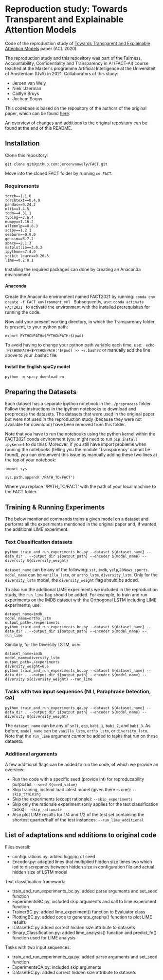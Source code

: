 # Reproduction study: Towards Transparent and Explainable Attention Models

Code of the reproduction study of [Towards Transparent and Explainable Attention Models](https://www.aclweb.org/anthology/2020.acl-main.387/) paper (ACL 2020)

The reproduction study and this repository was part of the Fairness, Accountability, Confidentiality and Transparency in AI (FACT-AI) course teached at the Master's programme Artificial Intelligence at the Universiteit of Amsterdam (UvA) in 2021.
Collaborators of this study:
- Jeroen van Wely
- Niek IJzerman
- Caitlyn Bruys
- Jochem Soons

This codebase is based on the repository of the authors of the original paper, which can be found [here](https://github.com/akashkm99/Interpretable-Attention).

An overview of changes and additions to the original repository can be found at the end of this README.

## Installation 

Clone this repository:

```git clone git@github.com:Jeroenvanwely/FACT.git```

Move into the cloned FACT folder by running ```cd FACT```.

### Requirements 

```
torch==1.1.0
torchtext==0.4.0
pandas==0.24.2
nltk==3.4.5
tqdm==4.31.1
typing==3.6.4
numpy==1.16.2
allennlp==0.8.3
scipy==1.2.1
seaborn==0.9.0
gensim==3.7.2
spacy==2.1.3
matplotlib==3.0.3
ipython==7.4.0
scikit_learn==0.20.3
lime==0.2.0.1
```

Installing the required packages can done by creating an Anaconda environment

#### Anaconda

Create the Anaconda environment named FACT2021 by running: ```conda env create -f FACT_environment.yml ```
Subsequently, use: ```conda activate FACT2021 ``` to activate the environment with the installed prerequisites for running the code.

Now add your present working directory, in which the Transparency folder is present, to your python path: 

```export PYTHONPATH=$PYTHONPATH:$(pwd)```

To avoid having to change your python path variable each time, use: ``` echo 'PYTHONPATH=$PYTHONPATH:'$(pwd) >> ~/.bashrc``` or manually add the line above to your .bashrc file.

#### Install the English spaCy model

``` python -m spacy download en ```

## Preparing the Datasets 

Each dataset has a separate ipython notebook in the `./preprocess` folder. Follow the instructions in the ipython notebooks to download and preprocess the datasets. The datasets that were used in the original paper but were not used in the reproduction study (because they were not available for download) have been removed from this folder. 

Note that you have to run the notebooks using the python kernel within the FACT2021 conda environment (you might need to run ```pip install ipykernel``` to do this). Moreover, if you still have import problems when running the notebooks (telling you the module 'Transparency' cannot be found), you can circumvent this issue by manually adding these two lines at the top of your notebook:

```import sys```

```sys.path.append('/PATH_TO/FACT')```

Where you replace '/PATH_TO/FACT' with the path of your local machine to the FACT folder.

## Training & Running Experiments

The below mentioned commands trains a given model on a dataset and performs all the experiments mentioned in the original paper and, if wanted, the additional LIME experiment. 

### Text Classification datasets

```
python train_and_run_experiments_bc.py --dataset ${dataset_name} --data_dir . --output_dir ${output_path} --encoder ${model_name} --diversity ${diversity_weight}
```

```dataset_name``` can be any of the following: ```sst```, ```imdb```, ```yelp```,```20News_sports```.
```model_name``` can be ```vanilla_lstm```, or ```ortho_lstm```, ```diversity_lstm```. 
Only for the ```diversity_lstm``` model, the ```diversity_weight``` flag should be added. 

To also run the additional LIME experiments we included in the reproduction study, the ```run_lime``` flag should be added.
For example, to train and run experiments on the IMDB dataset with the Orthogonal LSTM including LIME experiments, use:

```
dataset_name=imdb
model_name=ortho_lstm
output_path=./experiments
python train_and_run_experiments_bc.py --dataset ${dataset_name} --data_dir . --output_dir ${output_path} --encoder ${model_name} --run_lime
```

Similarly, for the Diversity LSTM, use:

```
dataset_name=imdb
model_name=diversity_lstm
output_path=./experiments
diversity_weight=0.5
python train_and_run_experiments_bc.py --dataset ${dataset_name} --data_dir . --output_dir ${output_path} --encoder ${model_name} --diversity ${diversity_weight} --run_lime
```

### Tasks with two input sequences (NLI, Paraphrase Detection, QA)

```
python train_and_run_experiments_qa.py --dataset ${dataset_name} --data_dir . --output_dir ${output_path} --encoder ${model_name} --diversity ${diversity_weight}
```

The ```dataset_name``` can be any of ```snli```, ```qqp```, ```babi_1```, ```babi_2```, and ```babi_3```. 
As before, ```model_name``` can be ```vanilla_lstm```, ```ortho_lstm```, or ```diversity_lstm```. Note that the ```run_lime``` argument *cannot* be added to tasks that run on these datasets. 

### Additional arguments

A few additional flags can be added to run the code, of which we provide an overview:

* Run the code with a specific seed (provide int) for reproducability purposes: `--seed ${seed_value}`
* Skip training, instead load latest model (given there is one): `--skip_training`
* Skip the experiments (except rationale): `--skip_experiments`
* Skip only the rationale experiment (only applies for the text classification tasks): `--skip_rationale`
* Also plot LIME results for 1/4 and 1/2 of the test set containing the shortest quarter/half of the test instances: `--run_lime_additional`


## List of adaptations and additions to original code

Files overall:
- configurations.py: added logging of seed
- Encoder.py: adapted lines that multiplied hidden size times two which led to discrepancy between hidden size in configuration file and actual hidden size of LSTM model

Text classification framework:
- train_and_run_experiments_bc.py: added parse arguments and set_seed function
- ExperimentsBC.py: included skip arguments and call to lime experiment function
- TrainerBC.py: added lime_experiment() function to Evaluator class
- PlottingBC.py: added code to generate_graphs() function to plot LIME results
- DatasetBC.py added correct hidden size attribute to datasets
- Binary_Classification.py: added lime_analysis() function and predict_fn() function used for LIME analysis

Tasks with two input sequences:
- train_and_run_experiments_qa.py: added parse arguments and set_seed function
- ExperimentsQA.py: included skip arguments
- DatasetBC.py: added correct hidden size attribute to datasets









